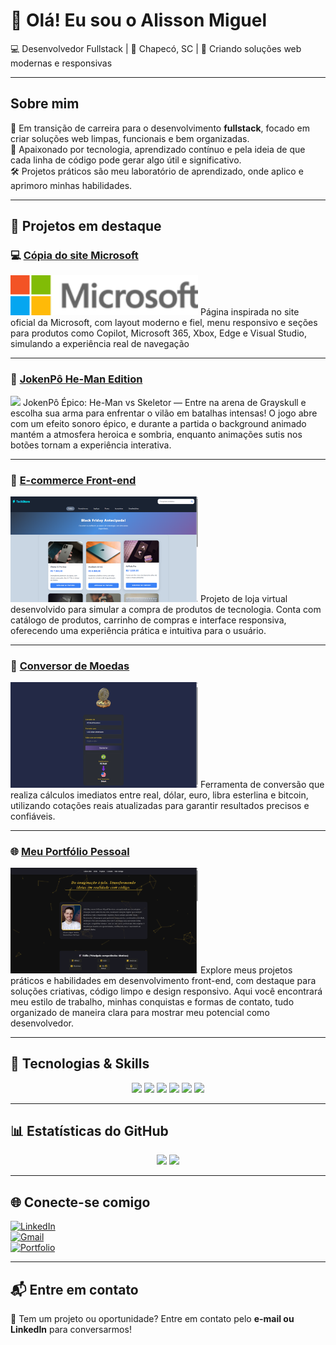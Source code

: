 # 👋 Olá! Eu sou o Alisson Miguel
💻 Desenvolvedor Fullstack | 📍 Chapecó, SC | 🎯 Criando soluções web modernas e responsivas  

---

## Sobre mim  
🎯 Em transição de carreira para o desenvolvimento **fullstack**, focado em criar soluções web limpas, funcionais e bem organizadas.  
🚀 Apaixonado por tecnologia, aprendizado contínuo e pela ideia de que cada linha de código pode gerar algo útil e significativo.  
🛠️ Projetos práticos são meu laboratório de aprendizado, onde aplico e aprimoro minhas habilidades.  

---

## 🌟 Projetos em destaque  

### 💻 [Cópia do site Microsoft](https://github.com/alisson-miguelferreira/copia-site-Microsoft)  
<img src="https://raw.githubusercontent.com/alisson-miguelferreira/bio-assets/main/Microsoft-logo.png" width="300px"/>  
Página inspirada no site oficial da Microsoft, com layout moderno e fiel, menu responsivo e seções para produtos como Copilot, Microsoft 365, Xbox, Edge e Visual Studio, simulando a experiência real de navegação  

---

### 🔐 [JokenPô He-Man Edition](https://alisson-miguelferreira.github.io/JokenPo-He-Man/)  
<img src="https://raw.githubusercontent.com/alisson-miguelferreira/bio-assets/main/Jokenpô He-man print.png" width="300px"/>  
JokenPô Épico: He-Man vs Skeletor — Entre na arena de Grayskull e escolha sua arma para enfrentar o vilão em batalhas intensas! O jogo abre com um efeito sonoro épico, e durante a partida o background animado mantém a atmosfera heroica e sombria, enquanto animações sutis nos botões tornam a experiência interativa.  

---

### 🛒 [E-commerce Front-end](https://github.com/alisson-miguelferreira/e-commerce)  
<img src="https://raw.githubusercontent.com/alisson-miguelferreira/bio-assets/main/TechStore.png" width="300px"/>  
Projeto de loja virtual desenvolvido para simular a compra de produtos de tecnologia. Conta com catálogo de produtos, carrinho de compras e interface responsiva, oferecendo uma experiência prática e intuitiva para o usuário.  

---

### 💱 [Conversor de Moedas](https://github.com/alisson-miguelferreira/conversor-de-moedas)  
<img src="https://raw.githubusercontent.com/alisson-miguelferreira/bio-assets/main/convert-money.png" width="300px"/>  
Ferramenta de conversão que realiza cálculos imediatos entre real, dólar, euro, libra esterlina e bitcoin, utilizando cotações reais atualizadas para garantir resultados precisos e confiáveis. 

---

### 🌐 [Meu Portfólio Pessoal](https://github.com/alisson-miguelferreira/meu-site)  
<img src="https://raw.githubusercontent.com/alisson-miguelferreira/bio-assets/main/portfolio.png" width="300px"/>  
Explore meus projetos práticos e habilidades em desenvolvimento front-end, com destaque para soluções criativas, código limpo e design responsivo. Aqui você encontrará meu estilo de trabalho, minhas conquistas e formas de contato, tudo organizado de maneira clara para mostrar meu potencial como desenvolvedor. 

---

## 🧰 Tecnologias & Skills  

<p align="center">
  <img src="https://img.shields.io/badge/HTML5-E34F26?style=flat-square&logo=html5&logoColor=white"/>
  <img src="https://img.shields.io/badge/CSS3-1572B6?style=flat-square&logo=css3&logoColor=white"/>
  <img src="https://img.shields.io/badge/JavaScript-F7DF1E?style=flat-square&logo=javascript&logoColor=black"/>
  <img src="https://img.shields.io/badge/Git-F05032?style=flat-square&logo=git&logoColor=white"/>
  <img src="https://img.shields.io/badge/GitHub-181717?style=flat-square&logo=github&logoColor=white"/>
  <img src="https://img.shields.io/badge/Bootstrap-563D7C?style=flat-square&logo=bootstrap&logoColor=white"/>
</p>

---

## 📊 Estatísticas do GitHub  

<p align="center">
  <img height="160em" src="https://github-readme-stats.vercel.app/api?username=alisson-miguelferreira&show_icons=true&bg_color=1e1e1e&title_color=ffffff&text_color=ffffff&icon_color=00bfff&hide=stars"/>
  <img height="160em" src="https://github-readme-stats.vercel.app/api/top-langs/?username=alisson-miguelferreira&layout=compact&bg_color=1e1e1e&title_color=ffffff&text_color=ffffff&icon_color=00bfff"/>
</p>  

---

## 🌐 Conecte-se comigo  

[![LinkedIn](https://img.shields.io/badge/-LinkedIn-0A66C2?style=flat-square&logo=linkedin&logoColor=white)](https://www.linkedin.com/in/alisson-miguelferreira/)  
[![Gmail](https://img.shields.io/badge/-Email-D14836?style=flat-square&logo=gmail&logoColor=white)](mailto:alisson.miguelferreira@gmail.com)  
[![Portfolio](https://img.shields.io/badge/-Portfolio-0A66C2?style=flat-square&logo=github&logoColor=white)](https://github.com/alisson-miguelferreira/meu-site)  

---

## 📬 Entre em contato  

💬 Tem um projeto ou oportunidade? Entre em contato pelo **e-mail ou LinkedIn** para conversarmos!  
